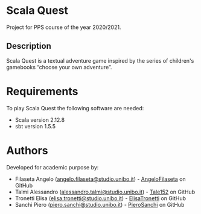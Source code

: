 # Scala Quest
Project for PPS course of the year 2020/2021.

## Description
Scala Quest is a textual adventure game inspired by the series of children's gamebooks “choose your own adventure”.  

# Requirements
To play Scala Quest the following software are needed:

- Scala version 2.12.8
- sbt version 1.5.5

# Authors
Developed for academic purpose by:
- Filaseta Angelo (<angelo.filaseta@studio.unibo.it>) - [AngeloFilaseta](https://github.com/AngeloFilaseta) on GitHub
- Talmi Alessandro (<alessandro.talmi@studio.unibo.it>) - [Tale152](https://github.com/Tale152) on GitHub
- Tronetti Elisa (<elisa.tronetti@studio.unibo.it>) - [ElisaTronetti](https://github.com/ElisaTronetti) on GitHub
- Sanchi Piero (<piero.sanchi@studio.unibo.it>) - [PieroSanchi](https://github.com/PieroSanchi) on GitHub